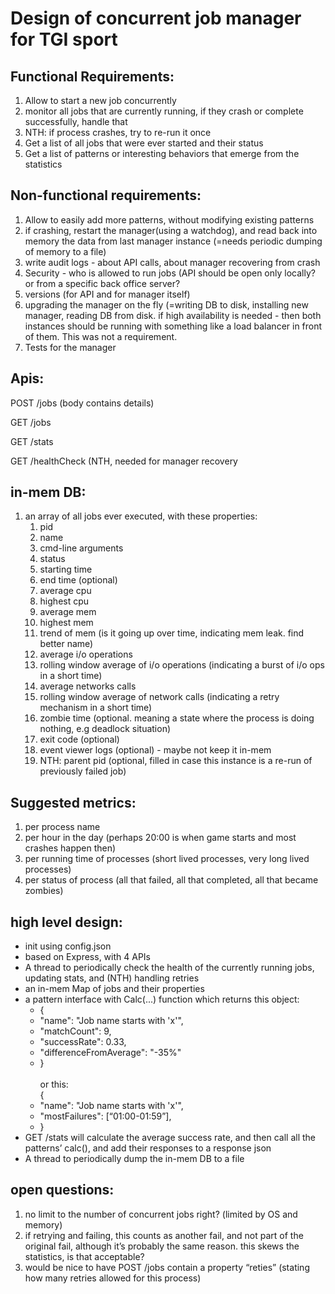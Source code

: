 # Design of concurrent job manager for TGI sport

## Functional Requirements:

1. Allow to start a new job concurrently
2. monitor all jobs that are currently running, if they crash or complete successfully, handle that
3. NTH: if process crashes, try to re-run it once
4. Get a list of all jobs that were ever started and their status
5. Get a list of patterns or interesting behaviors that emerge from the statistics

## Non-functional requirements:

1. Allow to easily add more patterns, without modifying existing patterns
2. if crashing, restart the manager(using a watchdog), and read back into memory the data from last manager instance (=needs periodic dumping of memory to a file)
3. write audit logs - about API calls, about manager recovering from crash
4. Security - who is allowed to run jobs (API should be open only locally? or from a specific back office server?
5. versions (for API and for manager itself)
6. upgrading the manager on the fly (=writing DB to disk, installing new manager, reading DB from disk. if high availability is needed  - then both instances should be running with something like a load balancer in front of them. This was not a requirement.
7. Tests for the manager

## Apis:

POST /jobs (body contains details)

GET /jobs 

GET /stats

GET /healthCheck (NTH, needed for manager recovery 

## in-mem DB:



1. an array of all jobs ever executed, with these properties:
    1. pid
    2. name
    3. cmd-line arguments
    4. status
    5. starting time
    6. end time (optional)
    7. average cpu
    8. highest cpu
    9. average mem
    10. highest mem
    11. trend of mem (is it going up over time, indicating mem leak. find better name)
    12. average i/o operations
    13. rolling window average of i/o operations (indicating a burst of i/o ops in a short time)
    14. average networks calls
    15. rolling window average of network calls (indicating a retry mechanism in a short time)
    16. zombie time (optional. meaning a state where the process is doing nothing, e.g deadlock situation)
    17. exit code (optional)
    18. event viewer logs (optional)  - maybe not keep it in-mem 
    19. NTH: parent pid (optional, filled in case this instance is a re-run of previously failed job)


## Suggested metrics: 



1. per process name 
2. per hour in the day (perhaps 20:00 is when game starts and most crashes happen then)
3. per running time of processes (short lived processes, very long lived processes)
4. per status of process (all that failed, all that completed, all that became zombies)


## high level design:



* init using config.json
* based on Express, with 4 APIs
* A thread to periodically check the health of the currently running jobs, updating stats, and (NTH) handling retries
* an in-mem Map of jobs and their properties
* a pattern interface with Calc(...) function which returns this object:
    * {
    * "name": "Job name starts with 'x'",
    * "matchCount": 9,
    * "successRate": 0.33,
    * "differenceFromAverage": "-35%"
    * } \
 \
or this: \
{
    * "name": "Job name starts with 'x'",
    * "mostFailures": [“01:00-01:59”],
    * }
* GET /stats will calculate the average success rate, and then call all the patterns’ calc(), and add their responses to a response json
* A thread to periodically dump the in-mem DB to a file

## open questions:

1. no limit to the number of concurrent jobs right? (limited by OS and memory)
2. if retrying and failing, this counts as another fail, and not part of the original fail, although it’s probably the same reason. this skews the statistics, is that acceptable?
3. would be nice to have POST /jobs contain a property “reties” (stating how many retries allowed for this process)
